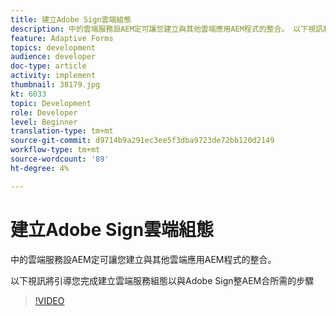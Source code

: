 ```yaml
---
title: 建立Adobe Sign雲端組態
description: 中的雲端服務設AEM定可讓您建立與其他雲端應用AEM程式的整合。 以下視訊將引導您完成建立雲端服務組態以與Adobe Sign整合所需AEM的步驟。
feature: Adaptive Forms
topics: development
audience: developer
doc-type: article
activity: implement
thumbnail: 38179.jpg
kt: 6033
topic: Development
role: Developer
level: Beginner
translation-type: tm+mt
source-git-commit: d9714b9a291ec3ee5f3dba9723de72bb120d2149
workflow-type: tm+mt
source-wordcount: '89'
ht-degree: 4%

---
```


# 建立Adobe Sign雲端組態

中的雲端服務設AEM定可讓您建立與其他雲端應用AEM程式的整合。

以下視訊將引導您完成建立雲端服務組態以與Adobe Sign整AEM合所需的步驟

>[!VIDEO](https://video.tv.adobe.com/v/38179/?quality=9&learn=on)